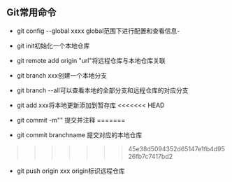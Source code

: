 ## Git常用命令

- git config --global xxxx global范围下进行配置和查看信息-
- git init初始化一个本地仓库
- git remote add origin "url"将远程仓库与本地仓库关联
- git branch xxx创建一个本地分支
- git branch --all可以查看本地的全部分支和远程仓库的对应分支

- git add xxx将本地更新添加到暂存库
<<<<<<< HEAD
- git commit -m"" 提交并注释
=======
- git commit branchname 提交对应的本地仓库
>>>>>>> 45e38d5094352d65147e1fb4d9526fb7c7417bd2
- git push origin xxx origin标识远程仓库
